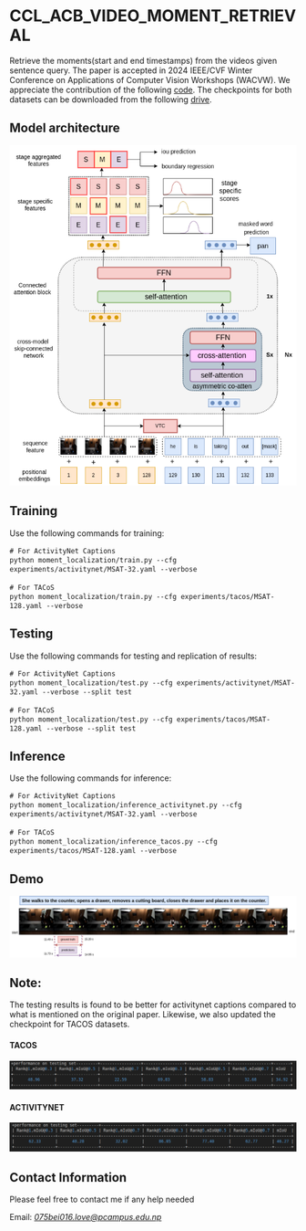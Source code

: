 # CCL_ACB_VIDEO_MOMENT_RETRIEVAL
Retrieve the moments(start and end timestamps) from the videos given sentence query. The paper is accepted in 2024 IEEE/CVF Winter Conference on Applications of Computer Vision Workshops (WACVW).
We appreciate the contribution of the following [code](https://github.com/mxingzhang90/MSAT).
The checkpoints for both datasets can be downloaded from the following [drive](https://drive.google.com/drive/folders/1WyxH4S46AKEJnOln7DxRys0QVURoVc5O?usp=sharing).

## Model architecture
![Video grounding model](Images/new_architecture_VTC_all.png)


## Training
Use the following commands for training:
```
# For ActivityNet Captions
python moment_localization/train.py --cfg experiments/activitynet/MSAT-32.yaml --verbose

# For TACoS
python moment_localization/train.py --cfg experiments/tacos/MSAT-128.yaml --verbose
```
## Testing
Use the following commands for testing and replication of results:
```
# For ActivityNet Captions
python moment_localization/test.py --cfg experiments/activitynet/MSAT-32.yaml --verbose --split test

# For TACoS
python moment_localization/test.py --cfg experiments/tacos/MSAT-128.yaml --verbose --split test
```

## Inference
Use the following commands for inference:
```
# For ActivityNet Captions
python moment_localization/inference_activitynet.py --cfg experiments/activitynet/MSAT-32.yaml --verbose

# For TACoS
python moment_localization/inference_tacos.py --cfg experiments/tacos/MSAT-128.yaml --verbose

```
## Demo
![Video grounding example](Images/tacos_demo.png)


## Note:
The testing results is found to be better for activitynet captions compared to what is mentioned on the original paper. Likewise, we also updated the checkpoint for TACOS datasets.

#### TACOS
![tacos best log](Images/tacos_best_log.png)

#### ACTIVITYNET
![activity best log](Images/activity_best_log.png)

## Contact Information
Please feel free to contact me if any help needed

Email: *075bei016.love@pcampus.edu.np*




